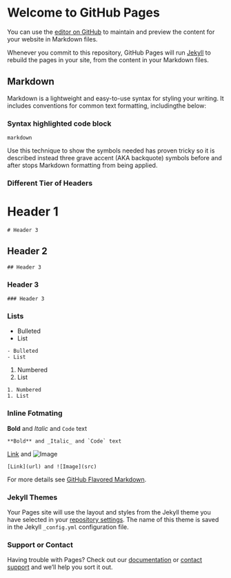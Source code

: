 
# Welcome to GitHub Pages

You can use the [editor on GitHub](https://github.com/Pale-Crusader/Shared_Images/edit/gh-pages/index.md) to maintain and preview the content for your website in Markdown files.

Whenever you commit to this repository, GitHub Pages will run [Jekyll](https://jekyllrb.com/) to rebuild the pages in your site, from the content in your Markdown files.

## Markdown

Markdown is a lightweight and easy-to-use syntax for styling your writing. It includes conventions for common text formatting, includingthe below:

### Syntax highlighted code block
```markdown```

Use this technique to show the symbols needed has proven tricky so it is described instead three grave accent (AKA backquote) symbols before and after stops Markdown formatting from being applied.

### Different Tier of Headers

# Header 1
```# Header 3```

## Header 2
```## Header 3```

### Header 3
```### Header 3```

### Lists

- Bulleted
- List

```
- Bulleted
- List
```

1. Numbered
1. List

```
1. Numbered
1. List
```

### Inline Fotmating

**Bold** and _Italic_ and `Code` text

```**Bold** and _Italic_ and `Code` text```

[Link](url) and ![Image](src)

```[Link](url) and ![Image](src)```

For more details see [GitHub Flavored Markdown](https://guides.github.com/features/mastering-markdown/).

### Jekyll Themes

Your Pages site will use the layout and styles from the Jekyll theme you have selected in your [repository settings](https://github.com/Pale-Crusader/Shared_Images/settings/pages). The name of this theme is saved in the Jekyll `_config.yml` configuration file.

### Support or Contact

Having trouble with Pages? Check out our [documentation](https://docs.github.com/categories/github-pages-basics/) or [contact support](https://support.github.com/contact) and we’ll help you sort it out.
